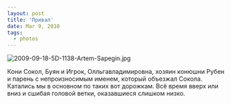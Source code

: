 ```yaml
---
layout: post
title: 'Привал'
date: Mar 9, 2010
tags:
  - photos
---
```


![2009-09-18-5D-1138-Artem-Sapegin.jpg](photo://294)

Кони Сокол, Буян и Игрок, Олльгавладимировна, хозяин конюшни Рубен и парень с непроизносимым именем, который объезжал Сокола. Катались мы в основном по таких вот дорожкам. Всё время вверх или вниз и сшибая головой ветки, оказавшиеся слишком низко.
